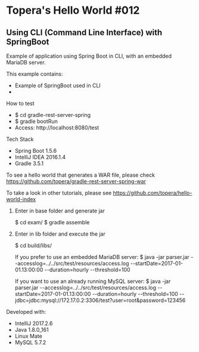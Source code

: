 # Topera's Hello World #012
## Using CLI (Command Line Interface) with SpringBoot
Example of application using Spring Boot in CLI, with an embedded MariaDB server.

This example contains:
* Example of SpringBoot used in CLI
*


How to test
* $ cd gradle-rest-server-spring
* $ gradle bootRun
* Access: http://localhost:8080/test

Tech Stack
* Spring Boot 1.5.6
* IntelliJ IDEA 2016.1.4
* Gradle 3.5.1

To see a hello world that generates a WAR file, please check https://github.com/topera/gradle-rest-server-spring-war

To take a look in other tutorials, please see https://github.com/topera/hello-world-index



1. Enter in base folder and generate jar

    $ cd exam/
    $ gradle assemble

2. Enter in lib folder and execute the jar

    $ cd build/libs/

    If you prefer to use an embedded MariaDB server:
    $ java -jar parser.jar --accesslog=../../src/test/resources/access.log --startDate=2017-01-01.13:00:00 --duration=hourly --threshold=100

    If you want to use an already running MySQL server:
    $ java -jar parser.jar --accesslog=../../src/test/resources/access.log --startDate=2017-01-01.13:00:00 --duration=hourly --threshold=100 --jdbc=jdbc:mysql://172.17.0.2:3306/test?user=root\&password=123456



Developed with:

* IntelliJ 2017.2.6
* Java 1.8.0_161
* Linux Mate
* MySQL 5.7.2